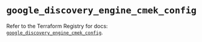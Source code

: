 # `google_discovery_engine_cmek_config`

Refer to the Terraform Registry for docs: [`google_discovery_engine_cmek_config`](https://registry.terraform.io/providers/hashicorp/google/6.47.0/docs/resources/discovery_engine_cmek_config).
